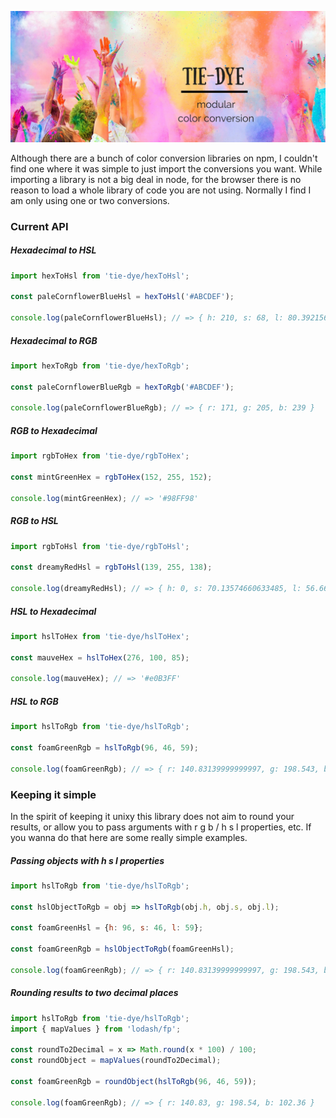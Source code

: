 ![tie-dye](media/tie-dye-header.jpg)

Although there are a bunch of color conversion libraries on npm, I couldn't find one where it was simple to just import the conversions you want. While importing a library is not a big deal in node, for the browser there is no reason to load a whole library of code you are not using. Normally I find I am only using one or two conversions.

### Current API

##### Hexadecimal to HSL

```js
import hexToHsl from 'tie-dye/hexToHsl';

const paleCornflowerBlueHsl = hexToHsl('#ABCDEF');

console.log(paleCornflowerBlueHsl); // => { h: 210, s: 68, l: 80.3921568627451}
```
##### Hexadecimal to RGB

```js
import hexToRgb from 'tie-dye/hexToRgb';

const paleCornflowerBlueRgb = hexToRgb('#ABCDEF');

console.log(paleCornflowerBlueRgb); // => { r: 171, g: 205, b: 239 }
```

##### RGB to Hexadecimal

```js
import rgbToHex from 'tie-dye/rgbToHex';

const mintGreenHex = rgbToHex(152, 255, 152);

console.log(mintGreenHex); // => '#98FF98'
```

##### RGB to HSL

```js
import rgbToHsl from 'tie-dye/rgbToHsl';

const dreamyRedHsl = rgbToHsl(139, 255, 138);

console.log(dreamyRedHsl); // => { h: 0, s: 70.13574660633485, l: 56.666666666666664 }
```

##### HSL to Hexadecimal

```js
import hslToHex from 'tie-dye/hslToHex';

const mauveHex = hslToHex(276, 100, 85);

console.log(mauveHex); // => '#e0B3FF'
```

##### HSL to RGB

```js
import hslToRgb from 'tie-dye/hslToRgb';

const foamGreenRgb = hslToRgb(96, 46, 59);

console.log(foamGreenRgb); // => { r: 140.83139999999997, g: 198.543, b: 102.35699999999997 }
```

### Keeping it simple 
In the spirit of keeping it unixy this library does not aim to round your results, or allow you to pass arguments with r g b / h s l properties, etc. If you wanna do that here are some really simple examples.

##### Passing objects with h s l properties

```js
import hslToRgb from 'tie-dye/hslToRgb';

const hslObjectToRgb = obj => hslToRgb(obj.h, obj.s, obj.l);

const foamGreenHsl = {h: 96, s: 46, l: 59};

const foamGreenRgb = hslObjectToRgb(foamGreenHsl);

console.log(foamGreenRgb); // => { r: 140.83139999999997, g: 198.543, b: 102.35699999999997 }
```

##### Rounding results to two decimal places

```js
import hslToRgb from 'tie-dye/hslToRgb';
import { mapValues } from 'lodash/fp';

const roundTo2Decimal = x => Math.round(x * 100) / 100;
const roundObject = mapValues(roundTo2Decimal);

const foamGreenRgb = roundObject(hslToRgb(96, 46, 59));

console.log(foamGreenRgb); // => { r: 140.83, g: 198.54, b: 102.36 }
```
